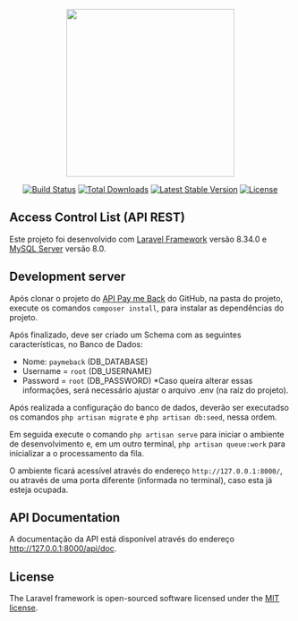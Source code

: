 <p align="center"><a href="https://laravel.com" target="_blank"><img src="https://raw.githubusercontent.com/laravel/art/master/logo-lockup/5%20SVG/2%20CMYK/1%20Full%20Color/laravel-logolockup-cmyk-red.svg" width="300"></a></p>

<p align="center">
<a href="https://travis-ci.org/laravel/framework"><img src="https://travis-ci.org/laravel/framework.svg" alt="Build Status"></a>
<a href="https://packagist.org/packages/laravel/framework"><img src="https://img.shields.io/packagist/dt/laravel/framework" alt="Total Downloads"></a>
<a href="https://packagist.org/packages/laravel/framework"><img src="https://img.shields.io/packagist/v/laravel/framework" alt="Latest Stable Version"></a>
<a href="https://packagist.org/packages/laravel/framework"><img src="https://img.shields.io/packagist/l/laravel/framework" alt="License"></a>
</p>

## Access Control List (API REST)

Este projeto foi desenvolvido com [Laravel Framework](https://laravel.com) versão 8.34.0 e [MySQL Server](https://www.mysql.com/) versão 8.0.

## Development server

Após clonar o projeto do [API Pay me Back](https://github.com/flailton/api-payme-back) do GitHub, na pasta do projeto, execute os comandos `composer install`, para instalar as dependências do projeto. 

Após finalizado, deve ser criado um Schema com as seguintes características, no Banco de Dados:
- Nome: `paymeback` (DB_DATABASE)
- Username = `root` (DB_USERNAME)
- Password = `root` (DB_PASSWORD)
*Caso queira alterar essas informações, será necessário ajustar o arquivo .env (na raíz do projeto).

Após realizada a configuração do banco de dados, deverão ser executadso os comandos `php artisan migrate` e `php artisan db:seed`, nessa ordem.

Em seguida execute o comando `php artisan serve` para iniciar o ambiente de desenvolvimento e, em um outro terminal, `php artisan queue:work` para inicializar a o processamento da fila. 

O ambiente ficará acessível através do endereço `http://127.0.0.1:8000/`, ou através de uma porta diferente (informada no terminal), caso esta já esteja ocupada.

## API Documentation

A documentação da API está disponível através do endereço http://127.0.0.1:8000/api/doc.

## License

The Laravel framework is open-sourced software licensed under the [MIT license](https://opensource.org/licenses/MIT).
